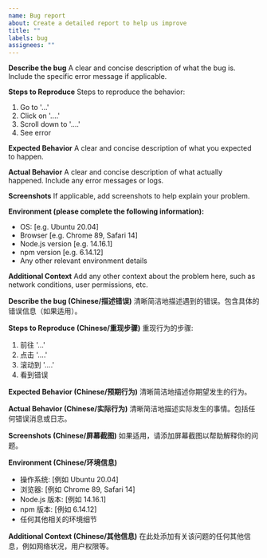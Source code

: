 ```yaml
---
name: Bug report
about: Create a detailed report to help us improve
title: ""
labels: bug
assignees: ""
---
```


**Describe the bug**
A clear and concise description of what the bug is. Include the specific error message if applicable.

**Steps to Reproduce**
Steps to reproduce the behavior:

1. Go to '...'
2. Click on '....'
3. Scroll down to '....'
4. See error

**Expected Behavior**
A clear and concise description of what you expected to happen.

**Actual Behavior**
A clear and concise description of what actually happened. Include any error messages or logs.

**Screenshots**
If applicable, add screenshots to help explain your problem.

**Environment (please complete the following information):**

- OS: [e.g. Ubuntu 20.04]
- Browser [e.g. Chrome 89, Safari 14]
- Node.js version [e.g. 14.16.1]
- npm version [e.g. 6.14.12]
- Any other relevant environment details

**Additional Context**
Add any other context about the problem here, such as network conditions, user permissions, etc.

**Describe the bug (Chinese/描述错误)**
清晰简洁地描述遇到的错误。包含具体的错误信息（如果适用）。

**Steps to Reproduce (Chinese/重现步骤)**
重现行为的步骤:

1. 前往 '...'
2. 点击 '....'
3. 滚动到 '....'
4. 看到错误

**Expected Behavior (Chinese/预期行为)**
清晰简洁地描述你期望发生的行为。

**Actual Behavior (Chinese/实际行为)**
清晰简洁地描述实际发生的事情。包括任何错误消息或日志。

**Screenshots (Chinese/屏幕截图)**
如果适用，请添加屏幕截图以帮助解释你的问题。

**Environment (Chinese/环境信息)**

- 操作系统: [例如 Ubuntu 20.04]
- 浏览器: [例如 Chrome 89, Safari 14]
- Node.js 版本: [例如 14.16.1]
- npm 版本: [例如 6.14.12]
- 任何其他相关的环境细节

**Additional Context (Chinese/其他信息)**
在此处添加有关该问题的任何其他信息，例如网络状况，用户权限等。
